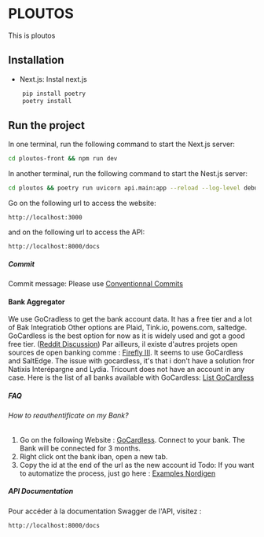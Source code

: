 # PLOUTOS
This is ploutos


## Installation

- Next.js: Instal next.js
  
```bash
    pip install poetry 
    poetry install
```
## Run the project

In one terminal, run the following command to start the Next.js server:
```bash
cd ploutos-front && npm run dev 
```

In another terminal, run the following command to start the Nest.js server:
```bash
cd ploutos && poetry run uvicorn api.main:app --reload --log-level debug
```
Go on the following url to access the website:
```
http://localhost:3000
```
and on the following url to access the API:
```
http://localhost:8000/docs
```

##### Commit
Commit message: Please use [Conventionnal Commits](https://www.conventionalcommits.org/en/v1.0.0/)


#### Bank Aggregator

We use GoCradless to get the bank account data. It has a free tier and a lot of Bak Integratiob 
Other options are Plaid, Tink.io, powens.com, saltedge.
GoCardless is the best option for now as it is widely used and got a good free tier. ([Reddit Discussion](https://www.reddit.com/r/vosfinances/comments/1f3zw6j/liste_des_transactions_via_api_open_banking/)) 
Par ailleurs, il existe d'autres projets open sources de open banking comme : [Firefly III](https://www.firefly-iii.org/). It seems to use GoCardless and SaltEdge. 
The issue with gocardless, it's that i don't have a solution fror Natixis Interépargne and Lydia. Tricount does not have an account in any case. 
Here is the list of all banks available with GoCardless: [List GoCardless](https://docs.google.com/spreadsheets/d/1EZ5n7QDGaRIot5M86dwqd5UFSGEDTeTRzEq3D9uEDkM/edit?pli=1&gid=976380583#gid=976380583)


##### FAQ

###### How to reauthentificate on my Bank? 
1. Go on the following Website : [GoCardless](https://bankaccountdata.gocardless.com/data/). Connect to your bank. The Bank will be connected for 3 months. 
2. Right click ont the bank iban, open a new tab. 
3. Copy the id at the end of the url as the new account id
Todo: If you want to automatize the process, just go here : [Examples Nordigen](https://github.com/nordigen/nordigen-python/blob/master/example/app.py)


##### API Documentation

Pour accéder à la documentation Swagger de l'API, visitez :
```
http://localhost:8000/docs
```

